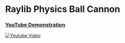 <h1>Raylib Physics Ball Cannon</h1>

### [YouTube Demonstration](https://www.youtube.com/watch?v=8mLhccUeBw4)
[![Youtube Video](https://img.youtube.com/vi/8mLhccUeBw4/0.jpg)](https://www.youtube.com/watch?v=8mLhccUeBw4)
